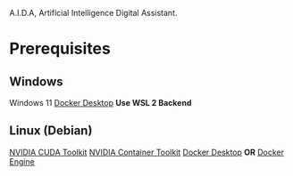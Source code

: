 A.I.D.A, Artificial Intelligence Digital Assistant.

# Prerequisites

## Windows
Windows 11
[Docker Desktop](https://docs.docker.com/desktop/install/windows-install/) **Use WSL 2 Backend**
    
## Linux (Debian)
[NVIDIA CUDA Toolkit](https://wiki.debian.org/NvidiaGraphicsDrivers#CUDA)
[NVIDIA Container Toolkit](https://docs.nvidia.com/datacenter/cloud-native/container-toolkit/latest/install-guide.html)
[Docker Desktop](https://docs.docker.com/desktop/install/debian/)
**OR**
[Docker Engine](https://docs.docker.com/engine/install/debian/#install-using-the-repository)

